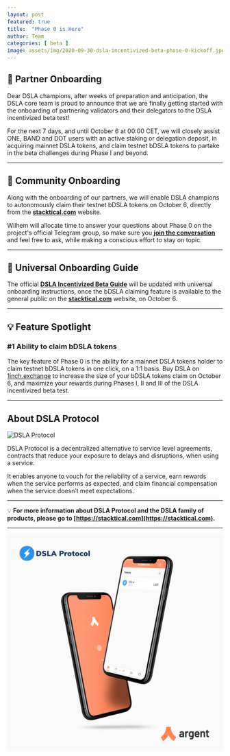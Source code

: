 ```yaml
---
layout: post
featured: true
title:  "Phase 0 is Here"
author: Team
categories: [ beta ]
image: assets/img/2020-09-30-dsla-incentivized-beta-phase-0-kickoff.jpg
---
```


## 🎤 Partner Onboarding

Dear DSLA champions, after weeks of preparation and anticipation, the DSLA core team is proud to announce that we are finally getting started with the onboarding of partnering validators and their delegators to the DSLA incentivized beta test!

For the next 7 days, and until October 6 at 00:00 CET, we will closely assist ONE, BAND and DOT users with an active staking or delegation deposit, in acquiring mainnet DSLA tokens, and claim testnet bDSLA tokens to partake in the beta challenges during Phase I and beyond.

___

## 🏁 Community Onboarding

Along with the onboarding of our partners, we will enable DSLA champions to autonomously claim their testnet bDSLA tokens on October 6, directly from the **[stacktical.com](https://stacktical.com)** website.

Wilhem will allocate time to answer your questions about Phase 0 on the project's official Telegram group, so make sure you **[join the conversation](https://t.me/stacktical)** and feel free to ask, while making a conscious effort to stay on topic.

___

## 📕 Universal Onboarding Guide

The official **[DSLA Incentivized Beta Guide](https://readme.stacktical.com/dsla-incentivized-beta/)** will be updated with universal onboarding instructions, once the bDSLA claiming feature is available to the general public on the **[stacktical.com](https://stacktical.com)** website, on October 6.

___

## 💡 Feature Spotlight

### #1 Ability to claim bDSLA tokens

The key feature of Phase 0 is the ability for a mainnet DSLA tokens holder to claim testnet bDSLA tokens in one click, on a 1:1 basis. Buy DSLA on [1inch.exchange](https://1inch.exchange/#/ETH/DSLA) to increase the size of your bDSLA tokens claim on October 6, and maximize your rewards during Phases I, II and III of the DSLA incentivized beta test.

___

## About DSLA Protocol

![DSLA Protocol](https://storage.googleapis.com/stacktical-public/dsla-protocol_by_stacktical.png) 

DSLA Protocol is a decentralized alternative to service level agreements, contracts that reduce your exposure to delays and disruptions, when using a service.

It enables anyone to vouch for the reliability of a service, earn rewards when the service performs as expected, and claim financial compensation when the service doesn’t meet expectations. 

---

💡 **For more information about DSLA Protocol and the DSLA family of products, please go to [https://stacktical.com](https://stacktical.com).**

---

[![DSLA Token: Now available on Argent](/assets/img/2020-08-26-dsla-token-available-on-Argent-keyless-wallet-screenshot.jpg)](https://1inch.exchange/#/ETH/DSLA)


